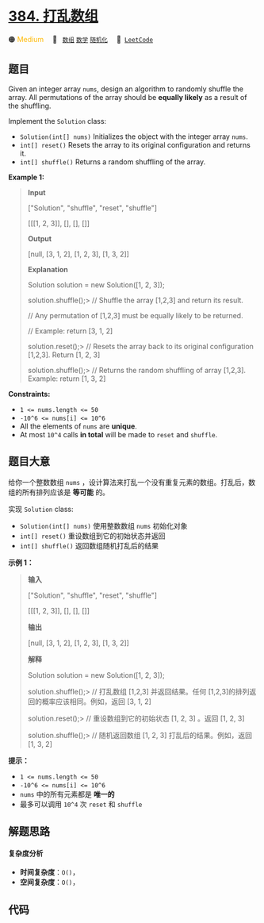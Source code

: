 # [384. 打乱数组](https://leetcode.com/problems/shuffle-an-array)

🟠 <font color=#ffb800>Medium</font>&emsp; 🔖&ensp; [`数组`](/leetcode-js/outline/tag/array.md) [`数学`](/leetcode-js/outline/tag/math.md) [`随机化`](/leetcode-js/outline/tag/randomized.md)&emsp; 🔗&ensp;[`LeetCode`](https://leetcode.com/problems/shuffle-an-array)

## 题目

Given an integer array `nums`, design an algorithm to randomly shuffle the
array. All permutations of the array should be **equally likely** as a result
of the shuffling.

Implement the `Solution` class:

  * `Solution(int[] nums)` Initializes the object with the integer array `nums`.
  * `int[] reset()` Resets the array to its original configuration and returns it.
  * `int[] shuffle()` Returns a random shuffling of the array.



**Example 1:**

> 
> 
> 
> 
> 
> **Input**
> 
> ["Solution", "shuffle", "reset", "shuffle"]
> 
> [[[1, 2, 3]], [], [], []]
> 
> **Output**
> 
> [null, [3, 1, 2], [1, 2, 3], [1, 3, 2]]
> 
> 
> 
> **Explanation**
> 
> Solution solution = new Solution([1, 2, 3]);
> 
> solution.shuffle();> 
> // Shuffle the array [1,2,3] and return its result.
> 
> > 
> > 
> > 
> > 
> > 
>    // Any permutation of [1,2,3] must be equally likely to be returned.
> 
> > 
> > 
> > 
> > 
> > 
>    // Example: return [3, 1, 2]
> 
> solution.reset();> 
>   // Resets the array back to its original configuration [1,2,3]. Return [1, 2, 3]
> 
> solution.shuffle();> 
> // Returns the random shuffling of array [1,2,3]. Example: return [1, 3, 2]
> 
> 

**Constraints:**

  * `1 <= nums.length <= 50`
  * `-10^6 <= nums[i] <= 10^6`
  * All the elements of `nums` are **unique**.
  * At most `10^4` calls **in total** will be made to `reset` and `shuffle`.


## 题目大意

给你一个整数数组 `nums` ，设计算法来打乱一个没有重复元素的数组。打乱后，数组的所有排列应该是 **等可能**  的。

实现 `Solution` class:

  * `Solution(int[] nums)` 使用整数数组 `nums` 初始化对象
  * `int[] reset()` 重设数组到它的初始状态并返回
  * `int[] shuffle()` 返回数组随机打乱后的结果



**示例 1：**

> 
> 
> 
> 
> 
> **输入**
> 
> ["Solution", "shuffle", "reset", "shuffle"]
> 
> [[[1, 2, 3]], [], [], []]
> 
> **输出**
> 
> [null, [3, 1, 2], [1, 2, 3], [1, 3, 2]]
> 
> 
> 
> **解释**
> 
> Solution solution = new Solution([1, 2, 3]);
> 
> solution.shuffle();> 
> // 打乱数组 [1,2,3] 并返回结果。任何 [1,2,3]的排列返回的概率应该相同。例如，返回 [3, 1, 2]
> 
> solution.reset();> 
>   // 重设数组到它的初始状态 [1, 2, 3] 。返回 [1, 2, 3]
> 
> solution.shuffle();> 
> // 随机返回数组 [1, 2, 3] 打乱后的结果。例如，返回 [1, 3, 2]
> 
> 



**提示：**

  * `1 <= nums.length <= 50`
  * `-10^6 <= nums[i] <= 10^6`
  * `nums` 中的所有元素都是 **唯一的**
  * 最多可以调用 `10^4` 次 `reset` 和 `shuffle`


## 解题思路

#### 复杂度分析

- **时间复杂度**：`O()`，
- **空间复杂度**：`O()`，

## 代码

```javascript

```